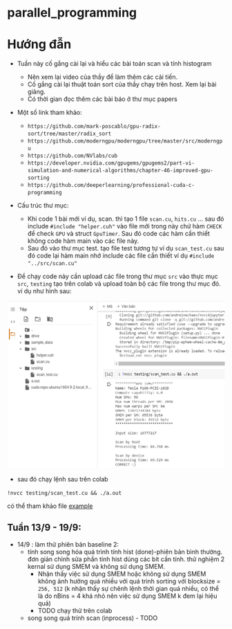 # parallel_programming

# Hướng đẫn
* Tuần này cố gắng cài lại và hiểu các bài toán scan và tính histogram
    * Nên xem lại video của thầy để làm thêm các cải tiến.
    * Cố gắng cài lại thuật toán sort của thầy chạy trên host. Xem lại bài giảng.
    * Có thời gian đọc thêm các bài báo ở thư mục papers

* Một số link tham khảo:
    * `https://github.com/mark-poscablo/gpu-radix-sort/tree/master/radix_sort`
    * `https://github.com/moderngpu/moderngpu/tree/master/src/moderngpu`
    * `https://github.com/NVlabs/cub`
    * `https://developer.nvidia.com/gpugems/gpugems2/part-vi-simulation-and-numerical-algorithms/chapter-46-improved-gpu-sorting`
    * `https://github.com/deeperlearning/professional-cuda-c-programming`

* Cấu trúc thư mục:
    * Khi code 1 bài mới ví dụ, scan. thì tạo 1 file `scan.cu`, `hits.cu` ... sau đó include ```#include "helper.cuh"``` vào file mới trong này chứ hàm `CHECK` để check `GPU` và struct `GpuTimer`. Sau đó code các hàm cần thiết không code hàm main vào các file này.
    * Sau đó vào thư mục test. tạo file test tương tự ví dụ `scan_test.cu` sau đó code lại hàm main nhớ include các file cần thiết ví dụ `#include "../src/scan.cu"`

* Để chạy code này cần upload các file trong thư mục `src` vào thực mục `src`, `testing` tạo trên colab và upload toàn bộ các file trong thư mục đó. ví dụ như hình sau:

![hinh 1](./colab.png)

- sau đó chạy lệnh sau trên colab

`!nvcc testing/scan_test.cu && ./a.out`

có thể tham khảo file [example](./example.ipynb)

## Tuần 13/9 - 19/9:
* 14/9 : làm thử phiên bản baseline 2: 
    - tính song song hóa quá trình tính hist (done)-phiên bản bình thường. đơn giản chỉnh sửa phần tính hist dúng các bit cần tính. thử nghiệm 2 kernal sử dụng SMEM và không sử dụng SMEM.
        - Nhận thấy việc sử dụng SMEM hoặc không sử dụng SMEM không ảnh hưởng quá nhiều với quá trình sorting với blocksize = `256, 512` (k nhận thấy sự chênh lệnh thời gian quá nhiều, có thể là do nBins = 4 khá nhỏ nên việc sử dụng SMEM k đem lại hiệu quả)
        - TODO chạy thử trên colab
    - song song quá trính scan (inprocess) - TODO

